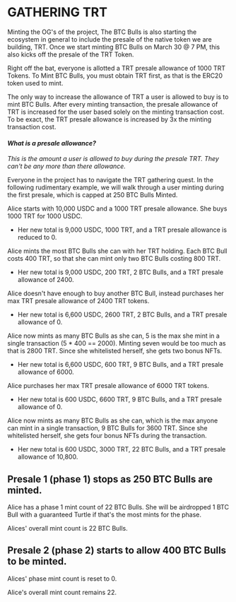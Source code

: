 # GATHERING TRT

Minting the OG's of the project, The BTC Bulls is also starting the ecosystem in general to include the presale of the native token we are building, TRT. Once we start minting BTC Bulls on March 30 @ 7 PM, this also kicks off the presale of the TRT Token.&#x20;

Right off the bat, everyone is allotted a TRT presale allowance of 1000 TRT Tokens. To Mint BTC Bulls, you must obtain TRT first, as that is the ERC20 token used to mint.&#x20;

The only way to increase the allowance of TRT a user is allowed to buy is to mint BTC Bulls. After every minting transaction, the presale allowance of TRT is increased for the user based solely on the minting transaction cost. To be exact, the TRT presale allowance is increased by 3x the minting transaction cost. &#x20;

#### _What is a presale allowance?_ &#x20;

_This is the amount a user is allowed to buy during the presale TRT. They can't be any more than there allowance._&#x20;



Everyone in the project has to navigate the TRT gathering quest. In the following rudimentary example, we will walk through a user minting during the first presale, which is capped at 250 BTC Bulls Minted.&#x20;

Alice starts with 10,000 USDC and a 1000 TRT presale allowance. She buys 1000 TRT for 1000 USDC.&#x20;

* Her new total is 9,000 USDC, 1000 TRT, and a TRT presale allowance is reduced to 0.&#x20;

Alice mints the most BTC Bulls she can with her TRT holding. Each BTC Bull costs 400 TRT, so that she can mint only two BTC Bulls costing 800 TRT.&#x20;

* Her new total is 9,000 USDC, 200 TRT, 2 BTC Bulls, and a TRT presale allowance of 2400.&#x20;

Alice doesn't have enough to buy another BTC Bull, instead purchases her max TRT presale allowance of 2400 TRT tokens.&#x20;

* Her new total is 6,600 USDC, 2600 TRT, 2 BTC Bulls, and a TRT presale allowance of 0.&#x20;

Alice now mints as many BTC Bulls as she can, 5 is the max she mint in a single transaction (5 \* 400 == 2000). Minting seven would be too much as that is 2800 TRT. Since she whitelisted herself, she gets two bonus NFTs.

* Her new total is 6,600 USDC, 600 TRT, 9 BTC Bulls, and a TRT presale allowance of 6000.

Alice purchases her max TRT presale allowance of 6000 TRT tokens.&#x20;

* Her new total is 600 USDC, 6600 TRT, 9 BTC Bulls, and a TRT presale allowance of 0.

Alice now mints as many BTC Bulls as she can, which is the max anyone can mint in a single transaction, 9 BTC Bulls for 3600 TRT. Since she whitelisted herself, she gets four bonus NFTs during the transaction.

* Her new total is 600 USDC, 3000 TRT, 22 BTC Bulls, and a TRT presale allowance of 10,800.



## Presale 1 (phase 1) stops as 250 BTC Bulls are minted.&#x20;

Alice has a phase 1 mint count of 22 BTC Bulls. She will be airdropped 1 BTC Bull with a guaranteed Turtle if that's the most mints for the phase.&#x20;

Alices' overall mint count is 22 BTC Bulls.&#x20;



## Presale 2 (phase 2) starts to allow 400 BTC Bulls to be minted.&#x20;

Alices' phase mint count is reset to 0.&#x20;

Alice's overall mint count remains 22.&#x20;

